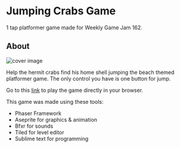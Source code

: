 # Jumping Crabs Game
1 tap platformer game made for Weekly Game Jam 162.

## About

![cover image](https://img.itch.zone/aW1nLzQwODk2NjkucG5n/315x250%23c/u5RFUs.png) 

<p>Help the hermit crabs find his home shell jumping the beach themed platformer game. The only control you have is one button for jump.</p>

Go to this [link](https://mpratama.itch.io/jumping-crab)  to play the game directly in your browser.

<p>This game was made using these tools:</p>

- Phaser Framework
- Aseprite for graphics & animation
- Bfxr for sounds
- Tiled for level editor
- Sublime text for programming
